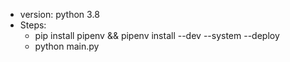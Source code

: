 * version: python 3.8
* Steps:
  - pip install pipenv && pipenv install --dev --system --deploy
  - python main.py

